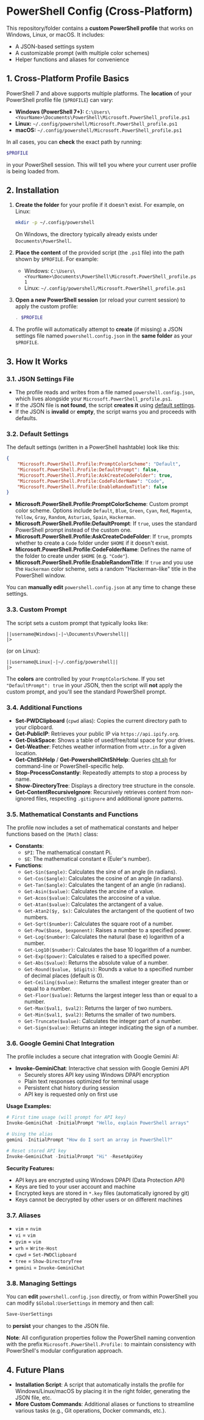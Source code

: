 # PowerShell Config (Cross-Platform)

This repository/folder contains a **custom PowerShell profile** that works on Windows, Linux, or macOS. It includes:

- A JSON-based settings system
- A customizable prompt (with multiple color schemes)
- Helper functions and aliases for convenience

## 1. Cross-Platform Profile Basics

PowerShell 7 and above supports multiple platforms. The **location** of your PowerShell profile file (`$PROFILE`) can vary:

- **Windows (PowerShell 7+):** `C:\Users\<YourName>\Documents\PowerShell\Microsoft.PowerShell_profile.ps1`
- **Linux:** `~/.config/powershell/Microsoft.PowerShell_profile.ps1`
- **macOS:** `~/.config/powershell/Microsoft.PowerShell_profile.ps1`

In all cases, you can **check** the exact path by running:
```powershell
$PROFILE
```
in your PowerShell session. This will tell you where your current user profile is being loaded from.

## 2. Installation

1. **Create the folder** for your profile if it doesn't exist. For example, on Linux:
   ```bash
   mkdir -p ~/.config/powershell
   ```
   On Windows, the directory typically already exists under `Documents\PowerShell`.

2. **Place the content** of the provided script (the `.ps1` file) into the path shown by `$PROFILE`. For example:
   - Windows: `C:\Users\<YourName>\Documents\PowerShell\Microsoft.PowerShell_profile.ps1`
   - Linux: `~/.config/powershell/Microsoft.PowerShell_profile.ps1`
3. **Open a new PowerShell session** (or reload your current session) to apply the custom profile:
   ```powershell
   . $PROFILE
   ```
4. The profile will automatically attempt to **create** (if missing) a JSON settings file named `powershell.config.json` in the **same folder** as your `$PROFILE`.

## 3. How It Works

### 3.1. JSON Settings File

- The profile reads and writes from a file named `powershell.config.json`, which lives alongside your `Microsoft.PowerShell_profile.ps1`.
- If the JSON file is **not found**, the script **creates it** using [default settings](#default-settings).
- If the JSON is **invalid** or **empty**, the script warns you and proceeds with defaults.

### 3.2. Default Settings

The default settings (written in a PowerShell hashtable) look like this:

```json
{
    "Microsoft.PowerShell.Profile:PromptColorScheme": "Default",
    "Microsoft.PowerShell.Profile:DefaultPrompt": false,
    "Microsoft.PowerShell.Profile:AskCreateCodeFolder": true,
    "Microsoft.PowerShell.Profile:CodeFolderName": "Code",
    "Microsoft.PowerShell.Profile:EnableRandomTitle": false
}
```

- **Microsoft.PowerShell.Profile:PromptColorScheme**: Custom prompt color scheme. Options include `Default`, `Blue`, `Green`, `Cyan`, `Red`, `Magenta`, `Yellow`, `Gray`, `Random`, `Asturias`, `Spain`, `Hackerman`.
- **Microsoft.PowerShell.Profile:DefaultPrompt**: If `true`, uses the standard PowerShell prompt instead of the custom one.
- **Microsoft.PowerShell.Profile:AskCreateCodeFolder**: If `true`, prompts whether to create a `Code` folder under `$HOME` if it doesn't exist.
- **Microsoft.PowerShell.Profile:CodeFolderName**: Defines the name of the folder to create under `$HOME` (e.g. `"Code"`).
- **Microsoft.PowerShell.Profile:EnableRandomTitle**: If `true` and you use the `Hackerman` color scheme, sets a random "Hackerman-like" title in the PowerShell window.

You can **manually edit** `powershell.config.json` at any time to change these settings.

### 3.3. Custom Prompt

The script sets a custom prompt that typically looks like:
```
||username@Windows|-|~\Documents\Powershell||
|>
```
(or on Linux):
```
||username@Linux|-|~/.config/powershell||
|>
```
The **colors** are controlled by your `PromptColorScheme`. If you set `"DefaultPrompt": true` in your JSON, then the script will **not** apply the custom prompt, and you'll see the standard PowerShell prompt.

### 3.4. Additional Functions

- **Set-PWDClipboard** (`cpwd` alias): Copies the current directory path to your clipboard.
- **Get-PublicIP**: Retrieves your public IP via `https://api.ipify.org`.
- **Get-DiskSpace**: Shows a table of used/free/total space for your drives.
- **Get-Weather**: Fetches weather information from `wttr.in` for a given location.
- **Get-ChtShHelp** / **Get-PowershellChtShHelp**: Queries [cht.sh](https://cht.sh) for command-line or PowerShell-specific help.
- **Stop-ProcessConstantly**: Repeatedly attempts to stop a process by name.
- **Show-DirectoryTree**: Displays a directory tree structure in the console.
- **Get-ContentRecursiveIgnore**: Recursively retrieves content from non-ignored files, respecting `.gitignore` and additional ignore patterns.

### 3.5. Mathematical Constants and Functions

The profile now includes a set of mathematical constants and helper functions based on the `[Math]` class:

- **Constants**:
    - `$PI`: The mathematical constant Pi.
    - `$E`: The mathematical constant e (Euler's number).
- **Functions**:
    - `Get-Sin($angle)`: Calculates the sine of an angle (in radians).
    - `Get-Cos($angle)`: Calculates the cosine of an angle (in radians).
    - `Get-Tan($angle)`: Calculates the tangent of an angle (in radians).
    - `Get-Asin($value)`: Calculates the arcsine of a value.
    - `Get-Acos($value)`: Calculates the arccosine of a value.
    - `Get-Atan($value)`: Calculates the arctangent of a value.
    - `Get-Atan2($y, $x)`: Calculates the arctangent of the quotient of two numbers.
    - `Get-Sqrt($number)`: Calculates the square root of a number.
    - `Get-Pow($base, $exponent)`: Raises a number to a specified power.
    - `Get-Log($number)`: Calculates the natural (base e) logarithm of a number.
    - `Get-Log10($number)`: Calculates the base 10 logarithm of a number.
    - `Get-Exp($power)`: Calculates e raised to a specified power.
    - `Get-Abs($value)`: Returns the absolute value of a number.
    - `Get-Round($value, $digits)`: Rounds a value to a specified number of decimal places (default is 0).
    - `Get-Ceiling($value)`: Returns the smallest integer greater than or equal to a number.
    - `Get-Floor($value)`: Returns the largest integer less than or equal to a number.
    - `Get-Max($val1, $val2)`: Returns the larger of two numbers.
    - `Get-Min($val1, $val2)`: Returns the smaller of two numbers.
    - `Get-Truncate($value)`: Calculates the integer part of a number.
    - `Get-Sign($value)`: Returns an integer indicating the sign of a number.

### 3.6. Google Gemini Chat Integration

The profile includes a secure chat integration with Google Gemini AI:

- **Invoke-GeminiChat**: Interactive chat session with Google Gemini API
  - Securely stores API key using Windows DPAPI encryption
  - Plain text responses optimized for terminal usage
  - Persistent chat history during session
  - API key is requested only on first use

**Usage Examples:**
```powershell
# First time usage (will prompt for API key)
Invoke-GeminiChat -InitialPrompt "Hello, explain PowerShell arrays"

# Using the alias
gemini -InitialPrompt "How do I sort an array in PowerShell?"

# Reset stored API key
Invoke-GeminiChat -InitialPrompt "Hi" -ResetApiKey
```

**Security Features:**
- API keys are encrypted using Windows DPAPI (Data Protection API)
- Keys are tied to your user account and machine
- Encrypted keys are stored in `*.key` files (automatically ignored by git)
- Keys cannot be decrypted by other users or on different machines

### 3.7. Aliases

- `vim` = `nvim`
- `vi` = `vim`
- `gvim` = `vim`
- `wrh` = `Write-Host`
- `cpwd` = `Set-PWDClipboard`
- `tree` = `Show-DirectoryTree`
- `gemini` = `Invoke-GeminiChat`

### 3.8. Managing Settings

You can **edit** `powershell.config.json` directly, or from within PowerShell you can modify `$Global:UserSettings` in memory and then call:
```powershell
Save-UserSettings
```
to **persist** your changes to the JSON file.

**Note**: All configuration properties follow the PowerShell naming convention with the prefix `Microsoft.PowerShell.Profile:` to maintain consistency with PowerShell's modular configuration approach.

## 4. Future Plans

- **Installation Script**: A script that automatically installs the profile for Windows/Linux/macOS by placing it in the right folder, generating the JSON file, etc.
- **More Custom Commands**: Additional aliases or functions to streamline various tasks (e.g., Git operations, Docker commands, etc.).
